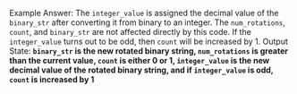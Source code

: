 Example Answer:
The `integer_value` is assigned the decimal value of the `binary_str` after converting it from binary to an integer. The `num_rotations`, `count`, and `binary_str` are not affected directly by this code. If the `integer_value` turns out to be odd, then `count` will be increased by 1. 
Output State: **`binary_str` is the new rotated binary string, `num_rotations` is greater than the current value, `count` is either 0 or 1, `integer_value` is the new decimal value of the rotated binary string, and if `integer_value` is odd, `count` is increased by 1**